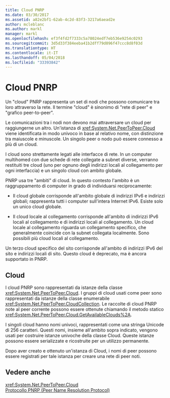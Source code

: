 ```yaml
---
title: Cloud PNRP
ms.date: 03/30/2017
ms.assetid: a82e2bf1-62ab-4c2d-83f3-3217a6aead2e
author: mcleblanc
ms.author: markl
manager: markl
ms.openlocfilehash: ef3f4fd2f7333c5a78024edf7eb536e9254c0293
ms.sourcegitcommit: 3d5d33f384eeba41b2dff79d096f47ccc8d8f03d
ms.translationtype: HT
ms.contentlocale: it-IT
ms.lasthandoff: 05/04/2018
ms.locfileid: "33393842"
---
```

# <a name="pnrp-clouds"></a>Cloud PNRP
Un "cloud" PNRP rappresenta un set di nodi che possono comunicare tra loro attraverso la rete. Il termine "cloud" è sinonimo di "rete di peer" e "grafico peer-to-peer".  
  
 Le comunicazioni tra i nodi non devono mai attraversare un cloud per raggiungerne un altro. Un'istanza di <xref:System.Net.PeerToPeer.Cloud> viene identificata in modo univoco in base al relativo nome, con distinzione tra maiuscole e minuscole. Un singolo peer o nodo può essere connesso a più di un cloud.  
  
 I cloud sono strettamente legati alle interfacce di rete.  In un computer multihomed con due schede di rete collegate a subnet diverse, verranno restituiti tre cloud (uno per ognuno degli indirizzi locali al collegamento per ogni interfaccia) e un singolo cloud con ambito globale.  
  
 PNRP usa tre "ambiti" di cloud. In questo contesto l'ambito è un raggruppamento di computer in grado di individuarsi reciprocamente:  
  
-   Il cloud globale corrisponde all'ambito globale di indirizzi IPv6 e indirizzi globali; rappresenta tutti i computer sull'intera Internet IPv6. Esiste solo un unico cloud globale.  
  
-   Il cloud locale al collegamento corrisponde all'ambito di indirizzi IPv6 locali al collegamento e di indirizzi locali al collegamento. Un cloud locale al collegamento riguarda un collegamento specifico, che generalmente coincide con la subnet collegata localmente. Sono possibili più cloud locali al collegamento.  
  
 Un terzo cloud specifico del sito corrisponde all'ambito di indirizzi IPv6 del sito e indirizzi locali di sito. Questo cloud è deprecato, ma è ancora supportato in PNRP.  
  
## <a name="clouds"></a>Cloud  
 I cloud PNRP sono rappresentati da istanze della classe <xref:System.Net.PeerToPeer.Cloud>. I gruppi di cloud usati come peer sono rappresentati da istanze della classe enumerabile <xref:System.Net.PeerToPeer.CloudCollection>. Le raccolte di cloud PNRP note al peer corrente possono essere ottenute chiamando il metodo statico <xref:System.Net.PeerToPeer.Cloud.GetAvailableClouds%2A>.  
  
 I singoli cloud hanno nomi univoci, rappresentati come una stringa Unicode di 256 caratteri. Questi nomi, insieme all'ambito sopra indicato, vengono usati per costruire istanze univoche della classe Cloud. Queste istanze possono essere serializzate e ricostruite per un utilizzo permanente.  
  
 Dopo aver creato e ottenuto un'istanza di Cloud, i nomi di peer possono essere registrati per tale istanza per creare una rete di peer noti.  
  
## <a name="see-also"></a>Vedere anche  
 <xref:System.Net.PeerToPeer.Cloud>  
 [Protocollo PNRP (Peer Name Resolution Protocol)](../../../docs/framework/network-programming/peer-name-resolution-protocol.md)
